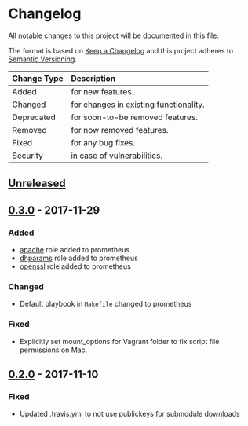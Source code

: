 # Changelog

All notable changes to this project will be documented in this file.

The format is based on [Keep a Changelog](http://keepachangelog.com/en/1.0.0/)
and this project adheres to [Semantic Versioning](http://semver.org/spec/v2.0.0.html).

| Change Type   | Description                            |
| :------------ | :------------------------------------- |
| Added         | for new features.                      |
| Changed       | for changes in existing functionality. |
| Deprecated    | for soon-to-be removed features.       |
| Removed       | for now removed features.              |
| Fixed         | for any bug fixes.                     |
| Security      | in case of vulnerabilities.            |

## [Unreleased]

## [0.3.0] - 2017-11-29

### Added

- [apache](https://github.com/joshuacherry/ansible-role-apache) role added to prometheus
- [dhparams](https://github.com/joshuacherry/ansible-role-dhparams) role added to prometheus
- [openssl](https://github.com/joshuacherry/ansible-role-openssl) role added to prometheus

### Changed

- Default playbook in `Makefile` changed to prometheus

### Fixed

- Explicitly set mount_options for Vagrant folder to fix script file permissions on Mac.

## [0.2.0] - 2017-11-10

### Fixed

- Updated .travis.yml to not use publickeys for submodule downloads

[Unreleased]: https://github.com/joshuacherry/ansible-examples/compare/0.3.0...HEAD
[0.3.0]: https://github.com/joshuacherry/ansible-examples/compare/0.2.0...0.3.0
[0.2.0]: https://github.com/joshuacherry/ansible-examples/compare/0.1.0...0.2.0